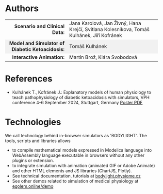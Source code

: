 <style>
tbody tr:nth-child(even){background-color:#f1f1f1}
</style>

# Authors

| | |
|--:|--|
| **Scenario and Clinical Data:** | Jana Karolová, Jan Živný, Hana Krejčí, Svitlana Kolesnikova, Tomáš Kulhánek, Jiří Kofránek |
| **Model and Simulator of Diabetic Ketoacidosis:** | Tomáš Kulhánek |
| **Interactive Animation:** | Martin Brož, Klára Svobodová |

# References
  * Kulhánek T., Kofránek J.: Explanatory models of human physiology to teach pathophysiology of diabetic ketoacidosis with simulators, VPH conference 4-6 September 2024, Stuttgart, Germany [Poster PDF](PosterH_OrezoveZnacky_VPH_compressed.pdf)


# Technologies 

We call technology behind in-browser simulators as 'BODYLIGHT'. The tools, scripts and libraries allows
  * to compile mathematical models expressed in Modelica language into WebAssembly language executable in browsers without any other plugins or extension. 
  * to integrate simulation with animation (animated GIF or Adobe Animate) and other HTML elements and JS libraries (ChartJS, Plotly). 
  * See technical documentation, tutorials at <a href="https://bodylight.physiome.cz" class="w3-button w3-theme-d1">bodylight.physiome.cz</a>
  * See other demos related to simulation of medical physiology at <a href="https://egolem.online/demo" class="w3-button w3-theme-d1">egolem.online/demo</a>
   